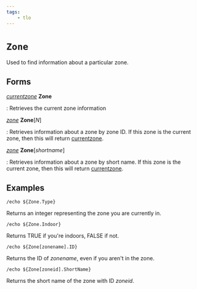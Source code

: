 ```yaml
---
tags:
    - tlo
---
```

# `Zone`

Used to find information about a particular zone.

## Forms

[_currentzone_][currentzone] **Zone**

:   Retrieves the current zone information

[_zone_][zone] **Zone**[_N_]

:   Retrieves information about a zone by zone ID. If this zone is the current zone, then
    this will return [currentzone].

[_zone_][zone] **Zone**[_shortname_]

:   Retrieves information about a zone by short name. If this zone is the current zone, then
    this will return [currentzone].

## Examples

```
/echo ${Zone.Type}
```

Returns an integer representing the zone you are currently in.

```
/echo ${Zone.Indoor}
```

Returns TRUE if you're indoors, FALSE if not.

```
/echo ${Zone[zonename].ID}
```

Returns the ID of _zonename_, even if you aren't in the zone.

```
/echo ${Zone[zoneid].ShortName}
```

Returns the short name of the zone with ID _zoneid_.


[zone]: ../data-types/datatype-zone.md
[currentzone]: ../data-types/datatype-currentzone.md
